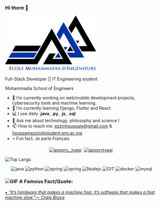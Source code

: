 ### Hi there 👋

<img src="images/images.png" alt="" width="300">


Full-Stack Developer || IT Engineering student

Mohammadia School of Engineers

- 🔭 I’m currently working on web/mobile development projects, cybersecurity tools and machine learning.
- 🌱 I’m currently learning Django, Flutter and React.
- 💻 I use daily **.java**, **.py**, **.js**, **.sql**
- 💬 Ask me about technology, philosophy and science !
- 📫 How to reach me: ezzinhoussam@gmail.com & houssamezzin@student.emi.ac.ma
- ⚡ Fun fact: Je parle Français

<p align="center">
<a href="https://twitter.com/_houssamm_" target="blank"><img align="center" src="https://cdn.jsdelivr.net/npm/simple-icons@3.0.1/icons/twitter.svg" alt="apoorv__tyagi" height="30" width="30" /></a>&nbsp;
<a href="https://www.linkedin.com/in/houssam-ezzin-b16757155/" target="blank"><img align="center" src="https://cdn.jsdelivr.net/npm/simple-icons@3.0.1/icons/linkedin.svg" alt="apoorvtyagi" height="30" width="30" /></a>&nbsp;



</p>

![Top Langs](https://github-readme-stats.vercel.app/api/top-langs/?username=HoussamEzzin)


<p align="center">
      <img src="https://www.vectorlogo.zone/logos/java/java-icon.svg" alt="java" width="65" height="65"/> 
      <img src="https://www.vectorlogo.zone/logos/python/python-icon.svg" alt="python" width="55" height="55"/>
      <img src="https://www.vectorlogo.zone/logos/springio/springio-icon.svg" alt="spring" width="55" height="55"/>
      <img src="https://www.vectorlogo.zone/logos/laravel/laravel-icon.svg" alt="spring" width="55" height="55"/>
      <img src="https://www.vectorlogo.zone/logos/nodejs/nodejs-icon.svg" alt="Nodejs" width="55" height="55"/>
      <img src="https://www.vectorlogo.zone/logos/git-scm/git-scm-icon.svg" alt="GIT" width="55" height="55"/> 
      <img src="https://www.vectorlogo.zone/logos/docker/docker-official.svg" alt="docker" width="60" height="50"/>
      <img src="https://www.vectorlogo.zone/logos/mysql/mysql-icon.svg" alt="mysql" width="45" height="55"/>
</p>



### <img alt="GIF" src="https://github.com/TheDudeThatCode/TheDudeThatCode/blob/master/Assets/hmm.gif" width="20vw" /> A Famous Fact/Quote:
<a href="https://github.com/marketplace/actions/quote-readme">
<!--STARTS_HERE_QUOTE_README-->
• <i>“It’s hardware that makes a machine fast.  It’s software that makes a fast machine slow.”— Craig Bruce   </i>
<!--ENDS_HERE_QUOTE_README-->
</a>



